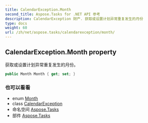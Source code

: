 ```yaml
---
title: CalendarException.Month
second_title: Aspose.Tasks for .NET API 参考
description: CalendarException 财产. 获取或设置计划异常重复发生的月份
type: docs
weight: 60
url: /zh/net/aspose.tasks/calendarexception/month/
---
```

## CalendarException.Month property

获取或设置计划异常重复发生的月份。

```csharp
public Month Month { get; set; }
```

### 也可以看看

* enum [Month](../../month/)
* class [CalendarException](../)
* 命名空间 [Aspose.Tasks](../../calendarexception/)
* 部件 [Aspose.Tasks](../../../)



